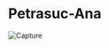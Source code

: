 # Petrasuc-Ana
![Capture](https://github.com/petrasucana1/Petrasuc-Ana/assets/67150458/d5a4e194-133e-431e-b63b-beb9668ea8ed)
